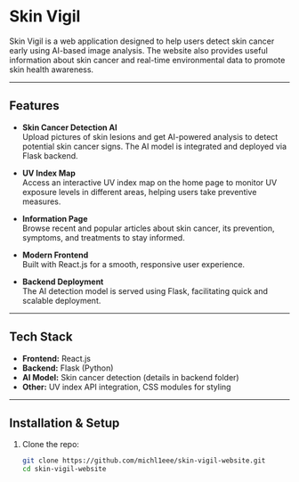 # Skin Vigil

Skin Vigil is a web application designed to help users detect skin cancer early using AI-based image analysis. The website also provides useful information about skin cancer and real-time environmental data to promote skin health awareness.

---

## Features

- **Skin Cancer Detection AI**  
  Upload pictures of skin lesions and get AI-powered analysis to detect potential skin cancer signs. The AI model is integrated and deployed via Flask backend.

- **UV Index Map**  
  Access an interactive UV index map on the home page to monitor UV exposure levels in different areas, helping users take preventive measures.

- **Information Page**  
  Browse recent and popular articles about skin cancer, its prevention, symptoms, and treatments to stay informed.

- **Modern Frontend**  
  Built with React.js for a smooth, responsive user experience.

- **Backend Deployment**  
  The AI detection model is served using Flask, facilitating quick and scalable deployment.

---

## Tech Stack

- **Frontend:** React.js  
- **Backend:** Flask (Python)  
- **AI Model:** Skin cancer detection (details in backend folder)  
- **Other:** UV index API integration, CSS modules for styling

---

## Installation & Setup

1. Clone the repo:
   ```bash
   git clone https://github.com/michl1eee/skin-vigil-website.git
   cd skin-vigil-website
